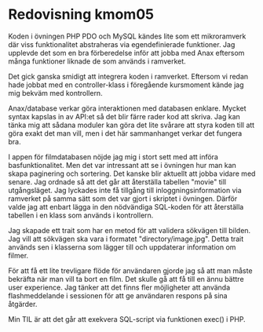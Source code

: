 ---
---
Redovisning kmom05
=========================


Koden i övningen PHP PDO och MySQL kändes lite som ett mikroramverk där viss funktionalitet abstraheras via egendefinierade funktioner.
Jag upplevde det som en bra förberedelse inför att jobba med Anax eftersom många funktioner liknade de som används i ramverket.

Det gick ganska smidigt att integrera koden i ramverket. Eftersom vi redan hade jobbat med en controller-klass i föregående kursmoment kände jag mig bekväm med kontrollern.

Anax/database verkar göra interaktionen med databasen enklare. Mycket syntax kapslas in av API:et så det blir färre rader kod att skriva.
Jag kan tänka mig att sådana moduler kan göra det lite svårare att styra koden till att göra exakt det man vill, men i det här sammanhanget verkar det fungera bra.
    
I appen för filmdatabasen nöjde jag mig i stort sett med att införa basfunktionalitet. Men det var intressant att se i övningen hur man kan skapa paginering och sortering. Det kanske blir aktuellt att jobba vidare med senare. Jag ordnade så att det går att återställa tabellen "movie" till utgångsläget. Jag lyckades inte få tillgång till inloggningsinformation via ramverket på samma sätt som det var gjort i skriptet i övningen. Därför valde jag att enbart lägga in den nödvändiga SQL-koden för att återställa tabellen i en klass som används i kontrollern.

Jag skapade ett trait som har en metod för att validera sökvägen till bilden. Jag vill att sökvägen ska vara i formatet "directory/image.jpg". Detta trait används sen i klasserna som lägger till och uppdaterar information om filmer.

För att få ett lite trevligare flöde för användaren gjorde jag så att man måste bekräfta när man vill ta bort en film. Det skulle gå att få till en ännu bättre user experience. Jag tänker att det finns fler möjligheter att använda flashmeddelande i sessionen för att ge användaren respons på sina åtgärder.

Min TIL är att det går att exekvera SQL-script via funktionen exec() i PHP.